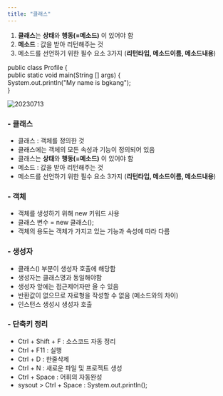 ```yaml
---
title: "클래스"
---
```


1. **클래스**는 **상태**와 **행동(=메소드)** 이 있어야 함   
2. **메소드** : 값을 받아 리턴해주는 것   
3. 메소드를 선언하기 위한 필수 요소 3가지 (**리턴타입, 메소드이름, 메소드내용**)   


public class Profile {   
  public static void main(String [] args) {    
  System.out.println("My name is bgkang");   
}    
   
![20230713](https://github.com/byunggon/byunggon.github.io/assets/51072544/accb169c-1f60-48e4-ae55-693b8d73ae17)

### - 클래스
- 클래스 : 객체를 정의한 것
- 클래스에는 객체의 모든 속성과 기능이 정의되어 있음
- 클래스는 **상태**와 **행동(=메소드)** 이 있어야 함
- 메소드 : 값을 받아 리턴해주는 것
- 메소드를 선언하기 위한 필수 요소 3가지 (**리턴타입, 메소드이름, 메소드내용**)   


### - 객체
- 객체를 생성하기 위해 new 키워드 사용
- 클래스 변수 = new 클래스();
- 객체의 용도는 객체가 가지고 있는 기능과 속성에 따라 다름

### - 생성자
- 클래스() 부분이 생성자 호출에 해당함
- 생성자는 클래스명과 동일해야함
- 생성자 앞에는 접근제어자만 올 수 있음
- 반환값이 없으므로 자료형을 작성할 수 없음 (메소드와의 차이)
- 인스턴스 생성시 생성자 호출

### - 단축키 정리
- Ctrl + Shift + F : 소스코드 자동 정리
- Ctrl + F11 : 실행
- Ctrl + D : 한줄삭제
- Ctrl + N : 새로운 파일 및 프로젝트 생성
- Ctrl + Space : 어휘의 자동완성
- sysout > Ctrl + Space : System.out.println();

   
